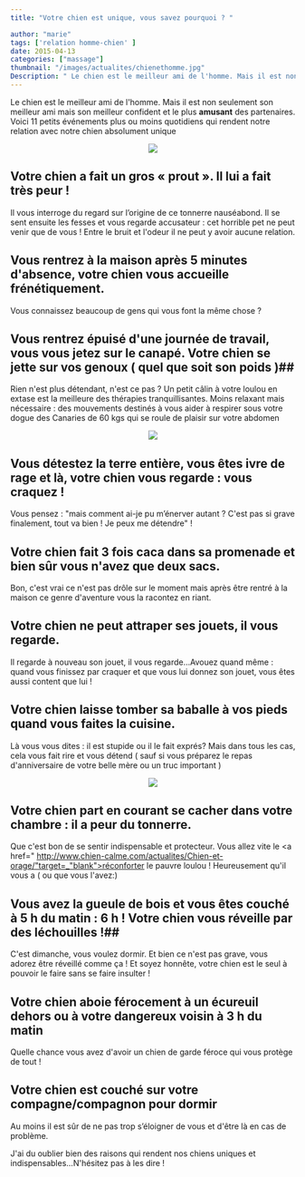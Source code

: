 ```yaml
---
title: "Votre chien est unique, vous savez pourquoi ? "

author: "marie"
tags: ['relation homme-chien' ]
date: 2015-04-13
categories: ["massage"]
thumbnail: "/images/actualites/chienethomme.jpg"
Description: " Le chien est le meilleur ami de l'homme. Mais il est non seulement son meilleur ami mais son meilleur confident et le plus amusant des partenaires. Voici 11 petits événements plus ou moins quotidiens qui rendent notre relation avec notre chien absolument unique"
---
```



Le chien est le meilleur ami de l'homme. Mais il est non seulement son meilleur ami mais son meilleur confident et le plus <b>amusant</b> des partenaires. Voici 11 petits événements plus ou moins quotidiens qui rendent notre relation avec notre chien absolument unique

<p align="center">
    <img src= "/images/actualites/chienethomme.jpg">

</p>



## Votre chien a fait un gros « prout ». Il lui a fait très peur ! ##

Il vous interroge du regard sur l’origine de ce tonnerre nauséabond. Il se sent ensuite les fesses et vous regarde accusateur : cet horrible pet ne peut venir que de vous ! Entre le bruit et l'odeur il ne peut y avoir aucune relation.



## Vous rentrez à la maison après 5 minutes d'absence, votre chien vous accueille frénétiquement. ##
Vous connaissez beaucoup de gens qui vous font la même chose ?


## Vous rentrez épuisé d'une journée de travail, vous vous jetez sur le canapé. Votre chien se jette sur vos genoux ( quel que soit son poids )##
Rien n'est plus détendant, n'est ce pas ? Un petit câlin à votre loulou en extase est la meilleure des thérapies tranquillisantes. Moins relaxant mais nécessaire : des mouvements destinés à vous aider à respirer sous votre dogue des Canaries de 60 kgs qui se roule de plaisir sur votre abdomen


<p align="center"><img src="/images/actualites/chiencalin.jpg">

</p>

## Vous détestez la terre entière, vous êtes ivre de rage et là, votre chien vous regarde : vous craquez ! ##
Vous pensez : "mais comment ai-je pu m’énerver autant ? C'est pas si grave finalement, tout va bien ! Je peux me détendre" !

## Votre chien fait 3 fois caca dans sa promenade et bien sûr vous n'avez que deux sacs. ##
Bon, c'est vrai ce n'est pas drôle sur le moment mais après être rentré à la maison ce genre d'aventure vous la racontez en riant.

## Votre chien ne peut attraper ses jouets, il vous regarde. ##
Il regarde à nouveau son jouet, il vous regarde...Avouez quand même : quand vous finissez par craquer et que vous lui donnez son jouet, vous êtes aussi content que lui !

## Votre chien laisse tomber sa baballe à vos pieds quand vous faites la cuisine. ##
Là vous vous dites : il est stupide ou il le fait exprés? Mais dans tous les cas, cela vous fait rire et vous détend  ( sauf si vous préparez le repas d'anniversaire de votre belle mère ou un truc important )

<p align="center">
<img src="/images/actualites/chienballe.jpg">
</p>

## Votre chien part en courant se cacher dans votre chambre : il a peur du tonnerre. ##
Que c'est bon de se sentir indispensable et protecteur. Vous allez vite le <a href=" http://www.chien-calme.com/actualites/Chien-et-orage/"target=_"blank">réconforter le pauvre loulou</a> ! Heureusement qu'il vous a ( ou que vous l'avez:)

## Vous avez la gueule de bois et vous êtes couché à 5 h du matin : 6 h ! Votre chien vous réveille par des léchouilles !##
C'est dimanche, vous voulez dormir. Et bien ce n'est pas grave, vous adorez être réveillé comme ça ! Et soyez honnête, votre chien est le seul à pouvoir le faire sans se faire insulter !

## Votre chien aboie férocement à un écureuil dehors ou à votre dangereux voisin à 3 h du matin ##
Quelle chance vous avez d'avoir un chien de garde féroce qui vous protège de tout !

## Votre chien est couché sur votre compagne/compagnon pour dormir ##
Au moins il est sûr de ne pas trop s’éloigner de vous et d'être là en cas de problème.


J'ai du oublier bien des raisons qui rendent nos chiens uniques et indispensables...N'hésitez pas à les dire !


